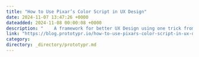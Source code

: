 ```yaml
---
title: "How to Use Pixar’s Color Script in UX Design"
date: 2024-11-07 13:47:26 +0000
dateadded: 2024-11-08 00:00:08 +0000
description: "    A framework for better UX Design using one trick from the minds of Pixar  Continue reading on Prototypr »  "
link: "https://blog.prototypr.io/how-to-use-pixars-color-script-in-ux-design-1864fe7c5734?source=rss----eb297ea1161a---4"
category:
directory: _directory/prototypr.md
---
```

